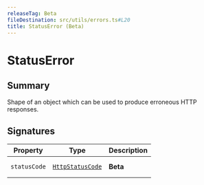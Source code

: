 ```yaml
---
releaseTag: Beta
fileDestination: src/utils/errors.ts#L20
title: StatusError (Beta)
---
```


# StatusError

## Summary

Shape of an object which can be used to produce erroneous HTTP responses.

## Signatures

<table><thead><tr><th>Property</th><th>Type</th><th>Description</th></tr></thead><tbody><tr id="statuscode"><td><h3 aria-hidden="true" tabindex="-1" hidden>statusCode</h3><pre class="language-ts"><code>statusCode</code></pre></td><td><pre class="language-ts"><code><a href="HttpStatusCode.md">HttpStatusCode</a></code></pre></td><td><div><strong>Beta</strong></div></td></tr></tbody></table>

